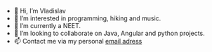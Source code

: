 - 👋 Hi, I’m Vladislav
- 👀 I’m interested in programming, hiking and music.
- 🌱 I’m currently a NEET.
- 💞️ I’m looking to collaborate on Java, Angular and python projects.
- 📫 Contact me via my personal [email adress](mailto:vladislavp@pm.me)

<!---
superrnovae/superrnovae is a ✨ special ✨ repository because its `README.md` (this file) appears on your GitHub profile.
You can click the Preview link to take a look at your changes.
--->
